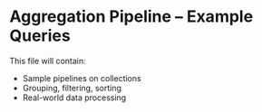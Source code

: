 # Aggregation Pipeline – Example Queries

This file will contain:
- Sample pipelines on collections
- Grouping, filtering, sorting
- Real-world data processing
